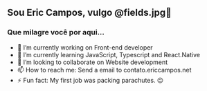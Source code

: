 ## Sou Eric Campos, vulgo @fields.jpg👋
### Que milagre você por aqui...

- 🔭 I’m currently working on Front-end developer
- 🌱 I’m currently learning JavaScript, Typescript and React.Native
- 👯 I’m looking to collaborate on Website development 
- 📫 How to reach me: Send a email to contato.ericcampos.net
- ⚡ Fun fact: My first job was packing parachutes. 😉

